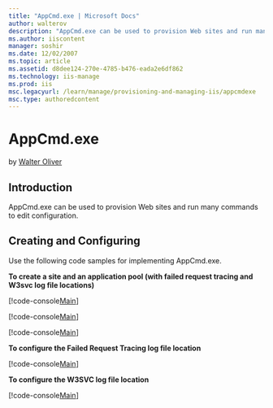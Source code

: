 ```yaml
---
title: "AppCmd.exe | Microsoft Docs"
author: walterov
description: "AppCmd.exe can be used to provision Web sites and run many commands to edit configuration. Creating and Configuring Use the following code samples for implem..."
ms.author: iiscontent
manager: soshir
ms.date: 12/02/2007
ms.topic: article
ms.assetid: d8dee124-270e-4785-b476-eada2e6df862
ms.technology: iis-manage
ms.prod: iis
msc.legacyurl: /learn/manage/provisioning-and-managing-iis/appcmdexe
msc.type: authoredcontent
---
```

AppCmd.exe
====================
by [Walter Oliver](https://github.com/walterov)

## Introduction

AppCmd.exe can be used to provision Web sites and run many commands to edit configuration.

## Creating and Configuring

Use the following code samples for implementing AppCmd.exe.

**To create a site and an application pool (with failed request tracing and W3svc log file locations)**

[!code-console[Main](appcmdexe/samples/sample1.cmd)]

[!code-console[Main](appcmdexe/samples/sample2.cmd)]


[!code-console[Main](appcmdexe/samples/sample3.cmd)]


**To configure the Failed Request Tracing log file location**


[!code-console[Main](appcmdexe/samples/sample4.cmd)]


**To configure the W3SVC log file location**


[!code-console[Main](appcmdexe/samples/sample5.cmd)]
